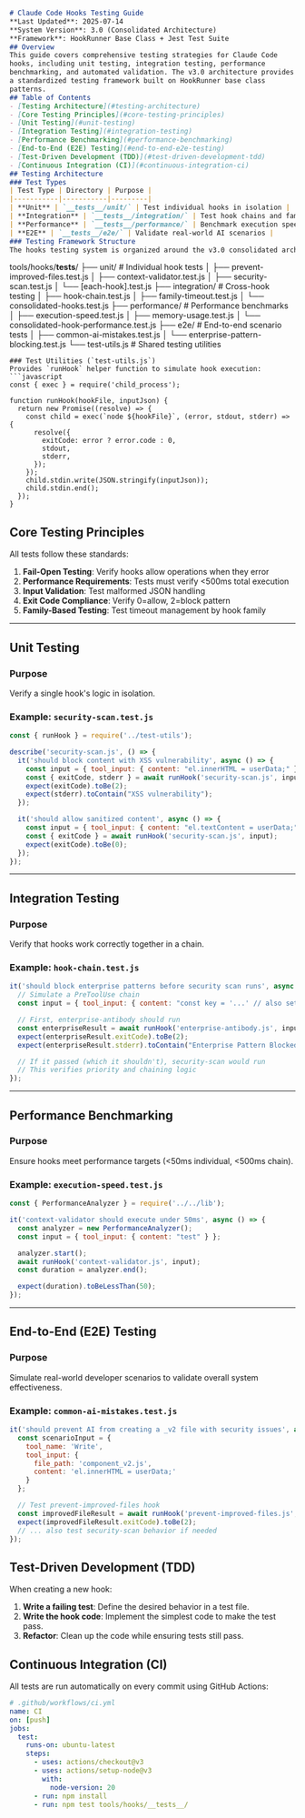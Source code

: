 ```markdown
# Claude Code Hooks Testing Guide
**Last Updated**: 2025-07-14
**System Version**: 3.0 (Consolidated Architecture)
**Framework**: HookRunner Base Class + Jest Test Suite
## Overview
This guide covers comprehensive testing strategies for Claude Code
hooks, including unit testing, integration testing, performance
benchmarking, and automated validation. The v3.0 architecture provides
a standardized testing framework built on HookRunner base class
patterns.
## Table of Contents
- [Testing Architecture](#testing-architecture)
- [Core Testing Principles](#core-testing-principles)
- [Unit Testing](#unit-testing)
- [Integration Testing](#integration-testing)
- [Performance Benchmarking](#performance-benchmarking)
- [End-to-End (E2E) Testing](#end-to-end-e2e-testing)
- [Test-Driven Development (TDD)](#test-driven-development-tdd)
- [Continuous Integration (CI)](#continuous-integration-ci)
## Testing Architecture
### Test Types
| Test Type | Directory | Purpose |
|-----------|-----------|---------|
| **Unit** | `__tests__/unit/` | Test individual hooks in isolation |
| **Integration** | `__tests__/integration/` | Test hook chains and family interactions |
| **Performance** | `__tests__/performance/` | Benchmark execution speed and memory |
| **E2E** | `__tests__/e2e/` | Validate real-world AI scenarios |
### Testing Framework Structure
The hooks testing system is organized around the v3.0 consolidated architecture:
```
tools/hooks/__tests__/
├── unit/                    # Individual hook tests
│   ├── prevent-improved-files.test.js
│   ├── context-validator.test.js
│   ├── security-scan.test.js
│   └── [each-hook].test.js
├── integration/             # Cross-hook testing
│   ├── hook-chain.test.js
│   ├── family-timeout.test.js
│   └── consolidated-hooks.test.js
├── performance/             # Performance benchmarks
│   ├── execution-speed.test.js
│   ├── memory-usage.test.js
│   └── consolidated-hook-performance.test.js
├── e2e/                     # End-to-end scenario tests
│   ├── common-ai-mistakes.test.js
│   └── enterprise-pattern-blocking.test.js
└── test-utils.js          # Shared testing utilities
```
### Test Utilities (`test-utils.js`)
Provides `runHook` helper function to simulate hook execution:
```javascript
const { exec } = require('child_process');

function runHook(hookFile, inputJson) {
  return new Promise((resolve) => {
    const child = exec(`node ${hookFile}`, (error, stdout, stderr) => {
      resolve({
        exitCode: error ? error.code : 0,
        stdout,
        stderr,
      });
    });
    child.stdin.write(JSON.stringify(inputJson));
    child.stdin.end();
  });
}
```
## Core Testing Principles
All tests follow these standards:
1. **Fail-Open Testing**: Verify hooks allow operations when they error
2. **Performance Requirements**: Tests must verify <500ms total execution
3. **Input Validation**: Test malformed JSON handling
4. **Exit Code Compliance**: Verify 0=allow, 2=block pattern
5. **Family-Based Testing**: Test timeout management by hook family
---
## Unit Testing
### Purpose
Verify a single hook's logic in isolation.
### Example: `security-scan.test.js`
```javascript
const { runHook } = require('../test-utils');

describe('security-scan.js', () => {
  it('should block content with XSS vulnerability', async () => {
    const input = { tool_input: { content: "el.innerHTML = userData;" } };
    const { exitCode, stderr } = await runHook('security-scan.js', input);
    expect(exitCode).toBe(2);
    expect(stderr).toContain("XSS vulnerability");
  });

  it('should allow sanitized content', async () => {
    const input = { tool_input: { content: "el.textContent = userData;" } };
    const { exitCode } = await runHook('security-scan.js', input);
    expect(exitCode).toBe(0);
  });
});
```
---
## Integration Testing
### Purpose
Verify that hooks work correctly together in a chain.
### Example: `hook-chain.test.js`
```javascript
it('should block enterprise patterns before security scan runs', async () => {
  // Simulate a PreToolUse chain
  const input = { tool_input: { content: "const key = '...' // also setup Kubernetes" } };

  // First, enterprise-antibody should run
  const enterpriseResult = await runHook('enterprise-antibody.js', input);
  expect(enterpriseResult.exitCode).toBe(2);
  expect(enterpriseResult.stderr).toContain("Enterprise Pattern Blocked");

  // If it passed (which it shouldn't), security-scan would run
  // This verifies priority and chaining logic
});
```
---
## Performance Benchmarking
### Purpose
Ensure hooks meet performance targets (<50ms individual, <500ms chain).
### Example: `execution-speed.test.js`
```javascript
const { PerformanceAnalyzer } = require('../../lib');

it('context-validator should execute under 50ms', async () => {
  const analyzer = new PerformanceAnalyzer();
  const input = { tool_input: { content: "test" } };

  analyzer.start();
  await runHook('context-validator.js', input);
  const duration = analyzer.end();

  expect(duration).toBeLessThan(50);
});
```
---
## End-to-End (E2E) Testing
### Purpose
Simulate real-world developer scenarios to validate overall system effectiveness.
### Example: `common-ai-mistakes.test.js`
```javascript
it('should prevent AI from creating a _v2 file with security issues', async () => {
  const scenarioInput = {
    tool_name: 'Write',
    tool_input: {
      file_path: 'component_v2.js',
      content: 'el.innerHTML = userData;'
    }
  };

  // Test prevent-improved-files hook
  const improvedFileResult = await runHook('prevent-improved-files.js', scenarioInput);
  expect(improvedFileResult.exitCode).toBe(2);
  // ... also test security-scan behavior if needed
});
```
## Test-Driven Development (TDD)
When creating a new hook:
1. **Write a failing test**: Define the desired behavior in a test file.
2. **Write the hook code**: Implement the simplest code to make the test pass.
3. **Refactor**: Clean up the code while ensuring tests still pass.
## Continuous Integration (CI)
All tests are run automatically on every commit using GitHub Actions:
```yaml
# .github/workflows/ci.yml
name: CI
on: [push]
jobs:
  test:
    runs-on: ubuntu-latest
    steps:
      - uses: actions/checkout@v3
      - uses: actions/setup-node@v3
        with:
          node-version: 20
      - run: npm install
      - run: npm test tools/hooks/__tests__/
```
